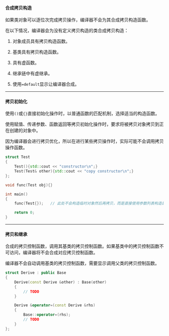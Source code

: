 #### 合成拷贝构造

如果类对象可以逐位次完成拷贝操作，编译器不会为其合成拷贝构造函数。

在以下情况，编译器会为没有定义拷贝构造的类合成拷贝构造：

1. 对象成员具有拷贝构造函数。

2. 基类具有拷贝构造函数。

3. 具有虚函数。

4. 继承链中有虚继承。
5. 使用`=default`显示让编译器合成。

---

#### 拷贝初始化

使用`()`或`{}`直接初始化操作时，以普通函数的匹配机制，选择适当的构造函数。

使用赋值、传递参数、函数返回等拷贝初始化操作时，要求将被拷贝对象拷贝到正在创建的对象中。

因为编译器会进行拷贝优化，所以在进行某些拷贝操作时，实际可能不会调用拷贝操作函数。

```cpp
struct Test
{
    Test(){std::cout << "constructor\n";}
    Test(Test& other){std::cout << "copy constructor\n";}
};

void func(Test obj){}

int main()
{
    func(Test{});   // 此处不会构造临时对象然后再拷贝，而是直接使用参数列表构造目标对象。

    return 0;
}
```

---

#### 拷贝和继承

合成的拷贝控制函数，调用其基类的拷贝控制函数。如果基类中的拷贝控制函数不可访问，编译器将不会合成对应拷贝控制函数。

编译器不会自动调用基类的拷贝控制函数，需要显示调用父类的拷贝控制函数。

```cpp
struct Derive : public Base
{
    Derive(const Derive &other) : Base(other)
    {
        // TODO
    }

    Derive &operator=(const Derive &rhs)
    {
        Base::operator=(rhs);
        // TODO
    }
};
```



